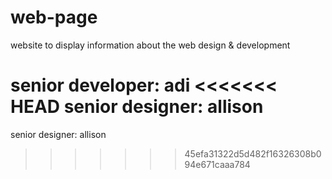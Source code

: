 # web-page

website to display information about the web design & development

senior developer: adi
<<<<<<< HEAD
senior designer: allison
=======
senior designer: allison
>>>>>>> 45efa31322d5d482f16326308b094e671caaa784
